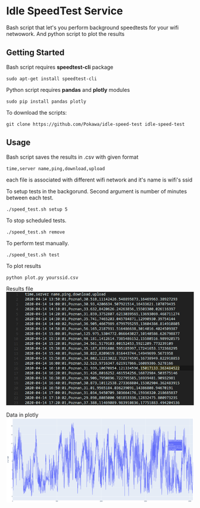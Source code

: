 # Idle SpeedTest Service

Bash script that let's you perform background speedtests for your wifi netwowork.
And python script to plot the results

## Getting Started

Bash script requires **speedtest-cli** package

```
sudo apt-get install speedtest-cli
``` 

Python script requires **pandas** and **plotly** modules

```
sudo pip install pandas plotly
```

To download the scripts:

```
git clone https://github.com/Pokawa/idle-speed-test idle-speed-test
```

## Usage 

Bash script saves the results in .csv with given format
```
time,server name,ping,download,upload
```
each file is associated with different wifi network and it's name is wifi's ssid

To setup tests in the backgorund. Second argument is number of minutes between each test.
```
./speed_test.sh setup 5
```

To stop scheduled tests.
```
./speed_test.sh remove 
```

To perform test manually.
```
./speed_test.sh test
```

To plot results 
```
python plot.py yourssid.csv
```

Results file
![Screenshot of results file](https://raw.githubusercontent.com/Pokawa/idle-speed-test/master/img1.png "results file")

Data in plotly
![Screenshot of ploted data](https://raw.githubusercontent.com/Pokawa/idle-speed-test/master/img2.png "ploted data")
